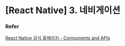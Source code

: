 # [React Native] 3. 네비게이션



### Refer

[React Native 공식 홈페이지 - Components and APIs](<https://facebook.github.io/react-native/docs/components-and-apis>)